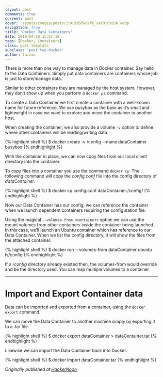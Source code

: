 ```yaml
---
layout: post
comments: true
current: post
cover:  assets/images/posts/1*AUiK5PwnsPG_xaT9jcVoSA.webp
navigation: True
title: "Docker Data Containers"
date: 2018-04-28 15:07:19
tags: [Docker, Containers]
class: post-template
subclass: 'post tag-docker'
author: faizan
---
```

There is more than one way to manage data in Docker container. Say hello to the Data Containers.
Simply put data containers are containers whose job is just to store/manage data.

Similar to other containers they are managed by the host system. However, they don’t show up when you perform a `docker ps` command.

To create a Data Container we first create a container with a well-known name for future reference. We use *busybox* as the base as it’s small and lightweight in case we want to explore and move the container to another host.

When creating the container, we also provide a volume `-v` option to define where other containers will be reading/writing data.

{% highlight shell %}
$ docker create -v /config --name dataContainer busybox
{% endhighlight %}

With the container in place, we can now copy files from our local client directory into the container.

To copy files into a container you use the command `docker cp`. The following command will copy the *config.conf* file into the config directory of *dataContainer*.

{% highlight shell %}
$ docker cp config.conf dataContainer:/config/
{% endhighlight %}

Now our Data Container has our config, we can reference the container when we launch dependent containers requiring the configuration file.

Using the magical `--volumes-from <container>` option we can use the mount volumes from other containers inside the container being launched. In this case, we’ll launch an Ubuntu container which has reference to our Data Container. When we list the config directory, it will show the files from the attached container.

{% highlight shell %}
$ docker run --volumes-from dataContainer ubuntu ls/config
{% endhighlight %}

If a */config* directory already existed then, the volumes-from would override and be the directory used. You can map multiple volumes to a container.

---
# Import and Export Container data

Data can be imported and exported from a container, using the `docker export` command.

We can move the Data Container to another machine simply by exporting it to a .tar file.

{% highlight shell %}
$ docker export dataContainer > dataContainer.tar
{% endhighlight %}

Likewise we can import the Data Container back into Docker.

{% highlight shell %}
$ docker import dataContainer.tar
{% endhighlight %}

*Originally published at [HackerNoon](https://hackernoon.com/docker-data-containers-cb250048d162)*